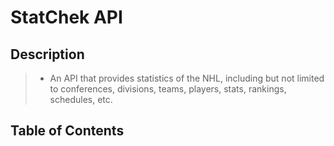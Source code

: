 # StatChek API

## Description
> * An API that provides statistics of the NHL, including but not limited to conferences, divisions, teams, players, stats, rankings, schedules, etc.

## Table of Contents



<!-- ## Motivation
Usually in hockey, the best offensive players are spread out on the first and second lines. The third and fourth lines then comprise of players that are decent at what they do and do the small things well. 

Same goes for defensive hockey lines, although it is more spread out with the first and second pairing often being split up in terms of best defensive players.

The point of this analysis is to figure out which players in the vast talent pool the Maple Leafs have performed the best together, possibily giving an idea of how to group players together on these line combinations.

## Important Considerations

There are a few imporant things to note about this analysis.

    - Only players who have been with the Maple Leafs for 2 or more years will be considered in this study. 
      The motivation for this is to study lines combinations that have been together for a considerable amount of time rather than combinations that were made up on the fly for the purpose of innovation, game situations, or injuries.

    - There are a plethora of questions to address in this analysis such as, but not limited to, the following:
        * Which players have been with the Maple Leafs for a considerable amount of time (> 1.5 seasons)?
        * On all the different lines they were on, which line did they perform the best on? 
        * Which line did they perform the worst on? 
        * How did the slumps and hot streaks of the player affect the line performances?
        * Despite their performances, how do those lines compare against other lines? 
        * Did their performance bog the line and, subsequently, the team down?
        * How did the line perform in different game situations:
            - From behind?
            - From ahead?
            - In the Playoffs?
            - In the regular season?
            - During comeback situations?
    During this analysis, it will be impossible to answer all these questions due to insufficient data sets access, organization and structuring of data issues, etc. 
    However, once the initial analysis is done, a slow, thorough dive will be taken into exploring this analysis further once the required data sets and skills to perform those analysis are acquired. -->

